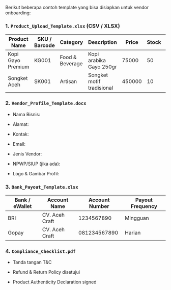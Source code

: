 Berikut beberapa contoh template yang bisa disiapkan untuk vendor onboarding:

### 1. `Product_Upload_Template.xlsx` (CSV / XLSX)

| Product Name | SKU / Barcode | Category | Description | Price | Stock | Image URL | Weight (gram) | Origin |
| --- | --- | --- | --- | --- | --- | --- | --- | --- |
| Kopi Gayo Premium | KG001 | Food & Beverage | Kopi arabika Gayo 250gr | 75000 | 50 | URL1 | 250 | Aceh |
| Songket Aceh | SK001 | Artisan | Songket motif tradisional | 450000 | 10 | URL2 | 500 | Aceh |

### 2. `Vendor_Profile_Template.docx`

-   Nama Bisnis:

-   Alamat:

-   Kontak:

-   Email:

-   Jenis Vendor:

-   NPWP/SIUP (jika ada):

-   Logo & Gambar Profil:

### 3. `Bank_Payout_Template.xlsx`

| Bank / eWallet | Account Name | Account Number | Payout Frequency |
| --- | --- | --- | --- |
| BRI | CV. Aceh Craft | 1234567890 | Mingguan |
| Gopay | CV. Aceh Craft | 081234567890 | Harian |

### 4. `Compliance_Checklist.pdf`

-   Tanda tangan T&C

-   Refund & Return Policy disetujui

-   Product Authenticity Declaration signed